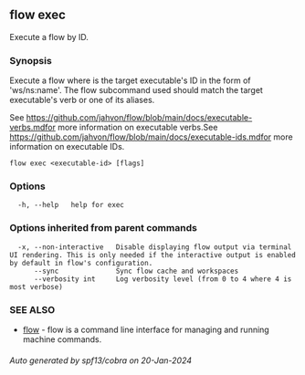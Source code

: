 ## flow exec

Execute a flow by ID.

### Synopsis

Execute a flow where <executable-id> is the target executable's ID in the form of 'ws/ns:name'.
The flow subcommand used should match the target executable's verb or one of its aliases.

See https://github.com/jahvon/flow/blob/main/docs/executable-verbs.mdfor more information on executable verbs.See https://github.com/jahvon/flow/blob/main/docs/executable-ids.mdfor more information on executable IDs.

```
flow exec <executable-id> [flags]
```

### Options

```
  -h, --help   help for exec
```

### Options inherited from parent commands

```
  -x, --non-interactive   Disable displaying flow output via terminal UI rendering. This is only needed if the interactive output is enabled by default in flow's configuration.
      --sync              Sync flow cache and workspaces
      --verbosity int     Log verbosity level (from 0 to 4 where 4 is most verbose)
```

### SEE ALSO

* [flow](flow.md)	 - flow is a command line interface for managing and running machine commands.

###### Auto generated by spf13/cobra on 20-Jan-2024

